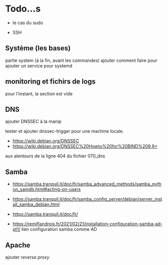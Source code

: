 # Todo…s

- le cas du sudo 

- SSH


## Système (les bases)

partie system (à la fin, avant les commandes) ajouter comment faire pour ajouter
un service pour systemd

## monitoring et fichirs de logs
    
pour l'instant, la section est vide 


## DNS

ajouter DNSSEC à la manip 

tester et ajouter dnssec-trigger pour une machine locale. 

- https://wiki.debian.org/DNSSEC
- https://wiki.debian.org/DNSSEC%20Howto%20for%20BIND%209.9+

aux alentours de la ligne 404 du fichier 070_dns

## Samba 

- https://samba.tranquil.it/doc/fr/samba_advanced_methods/samba_python_samdb.html#acting-on-users 
- https://samba.tranquil.it/doc/fr/samba_config_server/debian/server_install_samba_debian.html 

- https://samba.tranquil.it/doc/fr/


- https://remiflandrois.fr/2021/02/21/installation-configuration-samba-ad-pt1/
    lien configuration samba comme AD

## Apache

ajouter _reverse proxy_

